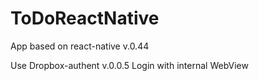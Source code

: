 # ToDoReactNative

App based on react-native v.0.44

Use Dropbox-authent v.0.0.5
Login with internal WebView
